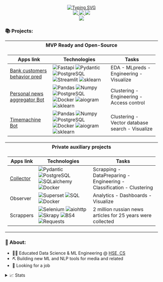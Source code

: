 <p align="center">
<a href="https://github.com/data-silence">
    <img src="https://readme-typing-svg.demolab.com?font=Georgia&size=18&duration=2000&pause=100&multiline=true&width=500&height=80&lines=ML %7C NLP+%7C Research %7C Development;Bots+%7C+AI+%7C+News+Media+related" alt="Typing SVG" />
</a>
<br/>



<a href="https://github.com/data-silence/Study/blob/master/0%20-%20Diploma%20and%20sertificates/2023%20resume/CV%20(Max%20K%2C%20DS).pdf">
    <img src="https://img.shields.io/badge/PDF-CV-red?style=flat-square&logo=adobe">
</a>  
<a href="https://www.linkedin.com/in/data-silence/">
    <img src="https://img.shields.io/badge/-Linkedin-blue?style=flat-square&logo=linkedin">
</a>
<a href="mailto:enjoy@data-silence.xyz">
    <img src="https://img.shields.io/badge/-Email-red?style=flat-square&logo=gmail&logoColor=white">
</a>

<br/> 

<a href="https://github.com/data-silence">
<img src="https://github-stats-alpha.vercel.app/api?username=data-silence&cc=22272e&tc=37BCF6&ic=fff&bc=000">
</a>

[//]: # (<a href="https://github.com/data-silence">)

[//]: # (<img src="https://github-stats-alpha.vercel.app/api?username=data-silence&cc=000&tc=fff&ic=fff&bc=000">)

[//]: # (</a>)

</p>

### 📚 Projects:
<table>
<tr><th>MVP Ready and Open-Source</th></tr>
<tr><td>

| Apps link                                                                     | Technologies                                             | Tasks                                           |
|-------------------------------------------------------------------------------|---------------------------------------------------|-------------------------------------------------|
| [Bank customers behavior pred](https://github.com/data-silence/bank-clients-fastapi) | ![Fastapi](https://img.shields.io/badge/Fastapi-black?style=flat-square&logo=fastapi) ![Pydantic](https://img.shields.io/badge/Pydantic-black?style=flat-square&logo=Pydantic) ![PostgreSQL](https://img.shields.io/badge/PostgreSQL-black?style=flat-square&logo=PostgreSQL) ![Streamlit](https://img.shields.io/badge/Streamlit-black?style=flat-square&logo=Streamlit) ![sklearn](https://img.shields.io/badge/sklearn-black?style=flat-square&logo=sklearn) | EDA - MLpreds - Engineering - Visualize         |
| [Personal news aggregator Bot](https://github.com/data-silence/antiSMI-Bot)   | ![Pandas](https://img.shields.io/badge/Pandas-black?style=flat-square&logo=Pandas) ![Numpy](https://img.shields.io/badge/Numpy-black?style=flat-square&logo=Numpy) ![PostgreSQL](https://img.shields.io/badge/PostgreSQL-black?style=flat-square&logo=PostgreSQL) ![Docker](https://img.shields.io/badge/Docker-black?style=flat-square&logo=Docker) ![aiogram](https://img.shields.io/badge/aiogram-black?style=flat-square&logo=aiogram) ![sklearn](https://img.shields.io/badge/sklearn-black?style=flat-square&logo=sklearn)       | Сlustering - Engineering - Access control       |
| [Timemachine Bot](https://github.com/data-silence/timemachine)                | ![Pandas](https://img.shields.io/badge/Pandas-black?style=flat-square&logo=Pandas) ![Numpy](https://img.shields.io/badge/Numpy-black?style=flat-square&logo=Numpy) ![PostgreSQL](https://img.shields.io/badge/PostgreSQL-black?style=flat-square&logo=PostgreSQL) ![Docker](https://img.shields.io/badge/Docker-black?style=flat-square&logo=Docker) ![aiogram](https://img.shields.io/badge/aiogram-black?style=flat-square&logo=aiogram) ![sklearn](https://img.shields.io/badge/sklearn-black?style=flat-square&logo=sklearn) | Сlustering - Vector database search - Visualize |



</td></tr> 
<tr><th> Private auxiliary projects </th></tr>

<tr><td>

| Apps link                                                                        | Technologies                                                                   | Tasks                                                          |
|-------------------------------------------------------------------------------|-------------------------------------------------------------------------|-----------------------------------------------------------------------|
| [Collector](https://github.com/data-silence/antiSMI-Collector)                | ![Pydantic](https://img.shields.io/badge/Pydantic-black?style=flat-square&logo=Pydantic) ![PostgreSQL](https://img.shields.io/badge/PostgreSQL-black?style=flat-square&logo=PostgreSQL) ![SQLalchemy](https://img.shields.io/badge/SQLalchemy-black?style=flat-square&logo=sqlalchemy) ![Docker](https://img.shields.io/badge/Docker-black?style=flat-square&logo=Docker) | Scrapping - DataPreparing - Engineering - Сlassification - Сlustering |
| Observer                                                                      | ![Superset](https://img.shields.io/badge/ApacheSuperset-black?style=flat-square&logo=Apache) ![SQL](https://img.shields.io/badge/SQL-black?style=flat-square&logo=SQL) ![Docker](https://img.shields.io/badge/Docker-black?style=flat-square&logo=Docker) | Analytics - Dashboards - Visualize                                  |
| Scrappers                                                                     | ![Selenium](https://img.shields.io/badge/Selenium-black?style=flat-square&logo=Selenium) ![aiohttp](https://img.shields.io/badge/aiohttp-black?style=flat-square&logo=aiohttp) ![Skrapy](https://img.shields.io/badge/Skrapy-black?style=flat-square&logo=Skrapy) ![BS4](https://img.shields.io/badge/BS4-black?style=flat-square&logo=BS4) ![Requests](https://img.shields.io/badge/Requests-black?style=flat-square&logo=Requests) | 2 million russian news articles for 25 years were collected           |

</td></tr> 

</table>

### 📕 About:
* 👨‍🎓 Educated Data Science & ML Engineering @ [HSE, CS](https://cs.hse.ru/en/) 
* ⛏️ Building new ML and NLP tools for media and related
* 🔎 Looking for a job


<details>
<summary>📈 Stats</summary>
<br>
My Github Stats

![](http://github-profile-summary-cards.vercel.app/api/cards/profile-details?username=data-silence&theme=dracula) 

![](http://github-profile-summary-cards.vercel.app/api/cards/repos-per-language?username=data-silence&theme=dracula) 
![](http://github-profile-summary-cards.vercel.app/api/cards/most-commit-language?username=data-silence&theme=dracula)


<br>
</details>
